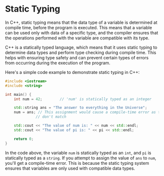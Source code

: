 # Static Typing

In C++, static typing means that the data type of a variable is determined at compile time, before the program is executed. This means that a variable can be used only with data of a specific type, and the compiler ensures that the operations performed with the variable are compatible with its type.

C++ is a statically typed language, which means that it uses static typing to determine data types and perform type checking during compile time. This helps with ensuring type safety and can prevent certain types of errors from occurring during the execution of the program.

Here's a simple code example to demonstrate static typing in C++:

```cpp
#include <iostream>
#include <string>

int main() {
    int num = 42;        // 'num' is statically typed as an integer

    std::string ans = "The answer to everything in the Universe";
    num = ans; // This assignment would cause a compile-time error as the types
              // don't match

    std::cout << "The value of num is: " << num << std::endl;
    std::cout << "The value of pi is: " << pi << std::endl;

    return 0;
}
```

In the code above, the variable `num` is statically typed as an `int`, and `pi` is statically typed as a `string`. If you attempt to assign the value of `ans` to `num`, you'll get a compile-time error. This is because the static typing system ensures that variables are only used with compatible data types.
